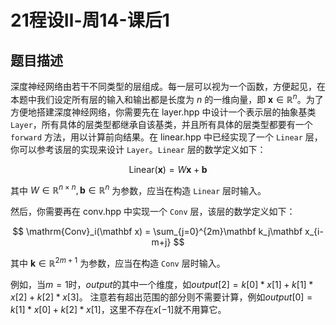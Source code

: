 # 21程设Ⅱ-周14-课后1

## 题目描述

深度神经网络由若干不同类型的层组成。每一层可以视为一个函数，方便起见，在本题中我们设定所有层的输入和输出都是长度为 $n$ 的一维向量，即 $\mathbf x\in\mathbb R^n$。为了方便地搭建深度神经网络，你需要先在 layer.hpp 中设计一个表示层的抽象基类`Layer`，所有具体的层类型都继承自该基类，并且所有具体的层类型都要有一个 `forward` 方法，用以计算前向结果。在 linear.hpp 中已经实现了一个 `Linear` 层，你可以参考该层的实现来设计 `Layer`。`Linear` 层的数学定义如下：

$$
\mathrm{Linear}(\mathbf x) = W\mathbf x+\mathbf b
$$

其中 $W\in\mathbb R^{n\times n}, \mathbf b\in\mathbb R^n$ 为参数，应当在构造 `Linear` 层时输入。

然后，你需要再在 conv.hpp 中实现一个 `Conv` 层，该层的数学定义如下：

$$
\mathrm{Conv}_i(\mathbf x) = \sum_{j=0}^{2m}\mathbf k_j\mathbf x_{i-m+j}
$$

其中 $\mathbf k\in\mathbb R^{2m+1}$ 为参数，应当在构造 `Conv` 层时输入。

例如，当$m=1$时，$output$的其中一个维度，如$output[2]=k[0]*x[1]+k[1]*x[2]+k[2]*x[3]$。
注意若有超出范围的部分则不需要计算，例如$output[0]=k[1]*x[0]+k[2]*x[1]$，这里不存在$x[-1]$就不用算它。

